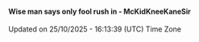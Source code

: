 #### Wise man says only fool rush in - McKidKneeKaneSir
Updated on 25/10/2025 - 16:13:39 (UTC) Time Zone
